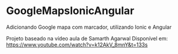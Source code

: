 # GoogleMapsIonicAngular
Adicionando Google mapa com marcador, utilizando Ionic e Angular

Projeto baseado na vídeo aula de Samarth Agarwal
Disponível em: https://www.youtube.com/watch?v=k12AkV_8mnY&t=133s

